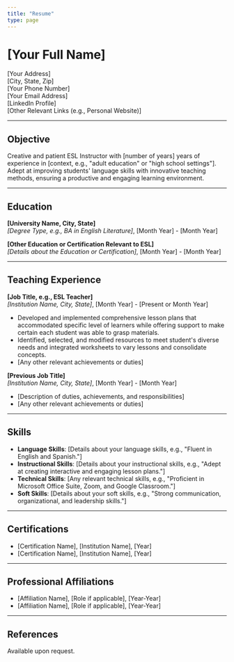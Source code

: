 ```yaml
---
title: "Resume"
type: page
---
```


# [Your Full Name]

[Your Address]  
[City, State, Zip]  
[Your Phone Number]  
[Your Email Address]  
[LinkedIn Profile]  
[Other Relevant Links (e.g., Personal Website)]

---

## Objective

Creative and patient ESL Instructor with [number of years] years of experience in [context, e.g., "adult education" or "high school settings"]. Adept at improving students' language skills with innovative teaching methods, ensuring a productive and engaging learning environment.

---

## Education

**[University Name, City, State]**  
_[Degree Type, e.g., BA in English Literature]_, [Month Year] - [Month Year]

**[Other Education or Certification Relevant to ESL]**  
_[Details about the Education or Certification]_, [Month Year] - [Month Year]

---

## Teaching Experience

**[Job Title, e.g., ESL Teacher]**  
_[Institution Name, City, State]_, [Month Year] - [Present or Month Year]

- Developed and implemented comprehensive lesson plans that accommodated specific level of learners while offering support to make certain each student was able to grasp materials.
- Identified, selected, and modified resources to meet student's diverse needs and integrated worksheets to vary lessons and consolidate concepts.
- [Any other relevant achievements or duties]

**[Previous Job Title]**  
_[Institution Name, City, State]_, [Month Year] - [Month Year]

- [Description of duties, achievements, and responsibilities]
- [Any other relevant achievements or duties]

---

## Skills

- **Language Skills**: [Details about your language skills, e.g., "Fluent in English and Spanish."]
- **Instructional Skills**: [Details about your instructional skills, e.g., "Adept at creating interactive and engaging lesson plans."]
- **Technical Skills**: [Any relevant technical skills, e.g., "Proficient in Microsoft Office Suite, Zoom, and Google Classroom."]
- **Soft Skills**: [Details about your soft skills, e.g., "Strong communication, organizational, and leadership skills."]

---

## Certifications

- [Certification Name], [Institution Name], [Year]
- [Certification Name], [Institution Name], [Year]

---

## Professional Affiliations

- [Affiliation Name], [Role if applicable], [Year-Year]
- [Affiliation Name], [Role if applicable], [Year-Year]

---

## References

Available upon request.
